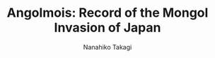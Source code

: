 --- 
slug: "angolmois-record-of-the-mongol-invasion-of-japan"
title: "Angolmois: Record of the Mongol Invasion of Japan"
publishdate: "2018-12-13"
src: "https://365manga.net/manga/angolmois-record-of-the-mongol-invasion-of-japan"
author: "Nanahiko Takagi"
image: "https://data.365manga.net/images/thumbnails/32794-angolmois-record-of-the-mongol-invasion-of-japan.jpg"
tags: ["Action","Adventure","Drama","Historical","Mature","Shounen","Shounen ai"]
chapters: ["Vol.2 Chapter 6 ","Chapter 5 ","Chapter 4 ","Chapter 3 ","Chapter 2 ","Chapter 1"]
chapterlinks: ["https://365manga.net/angolmois-record-of-the-mongol-invasion-of-japan/chapter-6.html","https://365manga.net/angolmois-record-of-the-mongol-invasion-of-japan/chapter-5.html","https://365manga.net/angolmois-record-of-the-mongol-invasion-of-japan/chapter-4.html","https://365manga.net/angolmois-record-of-the-mongol-invasion-of-japan/chapter-3.html","https://365manga.net/angolmois-record-of-the-mongol-invasion-of-japan/chapter-2.html","https://365manga.net/angolmois-record-of-the-mongol-invasion-of-japan/chapter-1.html"]
description: "In the 13th century, the Mongolian Empire rapidly expands across the globe. Later historians who studied the prophecies of Nostradamus would say that Mongolia was the birthplace of the 'Great King of Terror,' Angolmois. And at last, the force of the Mongolian Empire would turn their attention toward Japan... 1274: The Bun'ei Invasion. The exiled samurai Jinzaburo Kuchii is in Kamakura when he finds himself face to face with this invasion.
This story is a fresh look at the great battle that rocked all of medieval Japan: the Mongol Invasion. It shows how the people of Tsushima panicked, struggled, and eventually rose up against the overwhelming forces of their enemy."
---